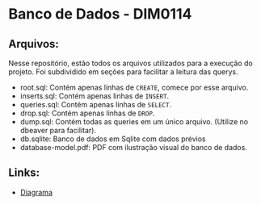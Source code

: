 # Banco de Dados - DIM0114 

## Arquivos:

Nesse repositório, estão todos os arquivos utilizados para a execução do projeto. Foi subdividido em seções para facilitar a leitura das querys.

- root.sql: Contém apenas linhas de `CREATE`, comece por esse arquivo.
- inserts.sql: Contém apenas linhas de `INSERT`.
- queries.sql: Contém apenas linhas de `SELECT`.
- drop.sql: Contém apenas linhas de `DROP`.
- dump.sql: Contém todas as queries em um único arquivo. (Utilize no dbeaver para facilitar).
- db.sqlite: Banco de dados em Sqlite com dados prévios
- database-model.pdf: PDF com ilustração visual do banco de dados.


## Links:

- [Diagrama](https://dbdiagram.io/d/Banco-de-dados-655743dc3be1495787320064)
